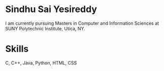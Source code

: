 # Sindhu Sai Yesireddy
I am currently pursuing Masters in Computer and Information Sciences at SUNY Polytechnic Institute, Utica, NY. 
# Skills
C, C++, Java, Python, HTML, CSS
